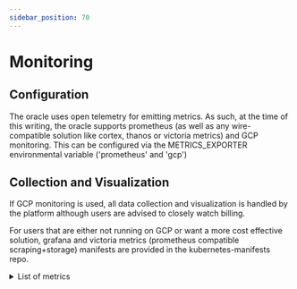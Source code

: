 ```yaml
---
sidebar_position: 70
---
```


# Monitoring

## Configuration

The oracle uses open telemetry for emitting metrics. As such, at the time of this writing, the oracle supports prometheus (as well as any wire-compatible solution like cortex, thanos or victoria metrics) and GCP monitoring. This can be configured via the METRICS_EXPORTER environmental variable ('prometheus' and 'gcp')

## Collection and Visualization

If GCP monitoring is used, all data collection and visualization is handled by the platform although users are advised to closely watch billing.

For users that are either not running on GCP or want a more cost effective solution, grafana and victoria metrics (prometheus compatible scraping+storage) manifests are provided in the kubernetes-manifests repo.

<details><summary>List of metrics</summary>

 <table>
  <tr>
    <th>Metric Name</th>
    <th>Description</th>
  </tr>
  <tr>
    <td>switchboard_aggregator_variance</td>
    <td>the ratio between the largest and smallest value from all aggregated responses for a given job</td>
  </tr>
  <tr>
    <td>switchboard_heartbeat_failure_total</td>
    <td>a counter for every time there is a heartbeat failure</td>
  </tr>
  <tr>
    <td>switchboard_job_failure_total</td>
    <td>a counter for every time there is a job failure</td>
  </tr>
  <tr>
    <td>switchboard_job_success_total</td>
    <td>a counter for every time there is a successful completion of a job</td>
  </tr>
  <tr>
    <td>switchboard_job_posting_total</td>
    <td>a counter for every time there is a job posting</td>
  </tr>
  <tr>
    <td>switchboard_log_age</td>
    <td>a value recorder for the age of the job logs when processed</td>
  </tr>
  <tr>
    <td>switchboard_node_aggregation_insufficient_responses_total</td>
    <td>a counter for every time there is an insufficient number of aggregated responses for a job</td>
  </tr>
  <tr>
    <td>switchboard_node_balance</td>
    <td>each oracle will report its balance with a label indicating the public key</td>
  </tr>
  <tr>
    <td>switchboard_save_result_failure_total</td>
    <td>a counter for the number of times an oracle is unable to commit a transaction to the blockchain</td>
  </tr>
  <tr>
   <td>scheduler_node_balance</td>
    <td>most recent balance of the scheduler wallet</td>
  </tr>

</table> 
</details>
